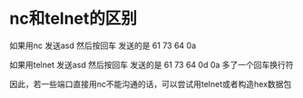# nc和telnet的区别

如果用nc 发送asd 然后按回车 发送的是 61 73 64 0a

如果用telnet 发送asd 然后按回车 发送的是 61 73 64 0d 0a 多了一个回车换行符

因此，若一些端口直接用nc不能沟通的话，可以尝试用telnet或者构造hex数据包
